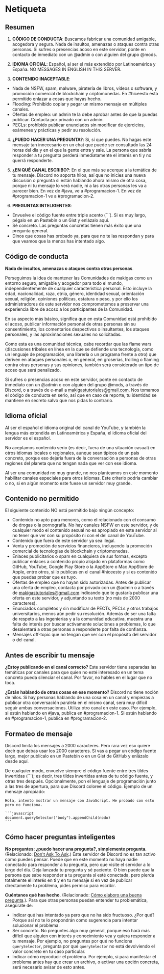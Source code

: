 # Netiqueta

## Resumen

1) **CÓDIGO DE CONDUCTA**: Buscamos fabricar una comunidad amigable, acogedora y segura. Nada de insultos, amenazas o ataques contra otras personas. Si sufres o presencias acoso en este servidor, ponte en contacto de inmediato con un @admin o con alguien del grupo @mods.

2) **IDIOMA OFICIAL**: Español, al ser el más extendido por Latinoamérica y España. NO MESSAGES IN ENGLISH IN THIS SERVER.

3) **CONTENIDO INACEPTABLE**:

- Nada de NSFW, spam, malware, piratería de libros, vídeos o software, y promoción comercial de blockchain y criptomonedas. En #hiceesto está permitido enlazar a cosas que hayas hecho.
- Flooding: Prohibido copiar y pegar un mismo mensaje en múltiples canales.
- Ofertas de empleo: un admin te la debe aprobar antes de que la puedas publicar. Contacta por privado con un admin.
- PECLs: prohibido publicar enunciados sin modificar de ejercicios, exámenes y prácticas y pedir su resolución.

4) **¿PUEDO HACER UNA PREGUNTA?**: Sí, sí que puedes. No hagas este mensaje tan innecesario en un chat que puede ser consultado las 24 horas del día y en el que la gente entra y sale. La persona que sabría responder a tu pregunta perderá inmediatamente el interés en ti y no querrá responderte.

5) **¿EN QUÉ CANAL ESCRIBO?**: En el que más se acerque a la temática de tu mensaje. Discord no soporta hilos, así que no inicies una nueva discusión o pregunta si están hablando ahora mismo de otra cosa, porque ni tu mensaje lo verá nadie, ni a las otras personas les va a parecer bien. En vez de #java, ve a #programacion-1. En vez de #programacion-1 ve a #programacion-2.

6) **PREGUNTAS INTELIGENTES**:

- Envuelve el código fuente entre triple acento (\`\`\`). Si es muy largo, pégalo en un Pastebin o un Gist y enlázalo aquí.
- Sé concreto. Las preguntas concretas tienen más éxito que una pregunta general.
- Dinos que cosas has probado ya, para que no te las respondan y para que veamos que la menos has intentado algo.

## Código de conducta

**Nada de insultos, amenazas o ataques contra otras personas**.

Perseguimos la idea de mantener las Comunidades de makigas como un entorno seguro, amigable y acogedor para todo el mundo, independientemente de cualquier característica personal. Esto incluye la edad, nacionalidad, raza, etnia, género, identidad sexual, orientación sexual, religión, opiniones políticas, estatura o peso, y por ello los administradores de este servidor nos comprometemos a preservar una experiencia libre de acoso a los participantes de la Comunidad.

En su aspecto más básico, significa que en esta Comunidad está prohibido el acoso, publicar información personal de otras personas sin su consentimiento, los comentarios despectivos o insultantes, los ataques personales, y las aproximaciones sexuales no solicitadas.

Como esta es una comunidad técnica, cabe recordar que las flame wars (discusiones tribales en línea en la que se defiende una tecnología, como un lenguaje de programación, una librería o un programa frente a otro) que deriven en ataques personales o, en general, en groserías, trolling o flaming contra otras personas y sus opiniones, también será considerado un tipo de acoso que será penalizado.

Si sufres o presencias acoso en este servidor, ponte en contacto de inmediato con un @admin o con alguien del grupo @mods, a través de Discord, o a través de e-mail a makigastutoriales@gmail.com. Nos tomamos el código de conducta en serio, así que en caso de reporte, tu identidad se mantiene en secreto salvo que nos pidas lo contrario.

## Idioma oficial

Al ser el español el idioma original del canal de YouTube, y también la lengua más extendida en Latinoamérica y España, el idioma oficial del servidor es el español.

No aceptamos contenido serio (es decir, fuera de una situación casual) en otros idiomas locales o regionales, aunque sean típicos de un país concreto, porque eso dejaría fuera de la conversación a personas de otras regiones del planeta que no tengan nada que ver con ese idioma.

Al ser una comunidad no muy grande, no nos planteamos en este momento habilitar canales especiales para otros idiomas. Este criterio podría cambiar o no, si en algún momento este fuese un servidor muy grande.

## Contenido no permitido

El siguiente contenido NO está permitido bajo ningún concepto:

* Contenido no apto para menores, como el relacionado con el consumo de drogas o la pornografía. No hay canales NSFW en este servidor, y de cualquier modo el contenido sexual no es apropiado en este servidor al no tener que ver con su propósito ni con el del canal de YouTube.
* Contenido que fuera de este servidor ya sea ilegal.
* Venta y promoción de servicios financieros, incluyendo la promoción comercial de tecnologías de blockchain y criptomonedas.
* Enlaces publicitarios o spam en cualquiera de sus formas, excepto publicar enlaces a contenido propio alojado en plataformas como GitHub, YouTube, Google Play Store o la AppStore o Mac AppStore de Apple, entre otros, si lo publicas en el canal #hiceesto y si es contenido que puedas probar que es tuyo.
* Ofertas de empleo que no hayan sido autorizadas. Antes de publicar una oferta de empleo, contacta por privado con un @admin o a través de makigastutoriales@gmail.com indicando que te gustaría publicar una oferta en este servidor, y adjuntando su texto (no más de 2000 caracteres).
* Enunciados completos y sin modificar de PECTs, PECLs y otros trabajos universitarios, menos aún pedir su resolución. Además de ser una falta de respeto a las ingenierías y a la comunidad educativa, muestra una falta de interés por buscar activamente soluciones a problemas, lo que desalentará a otras personas a responderte por falta de confianza.
* Mensajes off-topic que no tengan que ver con el propósito del servidor o del canal.

## Antes de escribir tu mensaje

**¿Estoy publicando en el canal correcto?** Este servidor tiene separadas las temáticas por canales para que quien no esté interesado en un tema concreto pueda silenciar el canal. Por favor, no hables en el lugar que no toca.

**¿Están hablando de otras cosas en ese momento?** Discord no tiene noción de hilos. Si hay personas hablando de una cosa en un canal y empiezas a publicar otra conversación paralela en el mismo canal, será muy dificil seguir ambas conversaciones. Utiliza otro canal en este caso. Por ejemplo, si están hablando en #java, publica en #programacion-1. Si están hablando en #programacion-1, publica en #programacion-2.


## Formateo de mensaje

Discord limita los mensajes a 2000 caracteres. Pero rara vez eso quiere decir que debas usar los 2000 caracteres. Si vas a pegar un código fuente largo, mejor publícalo en un Pastebin o en un Gist de GitHub y enlázalo desde aquí.

De cualquier modo, envuelve siempre el código fuente entre tres tildes invertidas (\`\`\`); es decir, tres tildes invertidas antes de tu código fuente, y otras tres después. Opcionalmente, pon el lenguaje de programación junto a las tres de apertura, para que Discord coloree el código. Ejemplo de un mensaje apropiado:

    Hola, intento mostrar un mensaje con JavaScript. He probado con esto pero no funciona.
    
    ```javascript
    document.querySelector("body").appendChild(nodo)
    ```

## Cómo hacer preguntas inteligentes

**No preguntes: ¿puedo hacer una pregunta?, simplemente pregunta**. (Relacionado: [Don't Ask To Ask](https://dontasktoask.com/).) Este servidor de Discord no es tan activo como puedes pensar. Puede que en este momento no haya nadie conectado para responder a tu pregunta, pero que visite el servidor a lo largo del día. Deja lanzada tu pregunta y sé paciente. O bien puede que la persona que sabe responder a tu pregunta sí esté conectada, pero pierda totalmente el interés en ti y en tu mensaje si en vez de publicar directamente tu problema, pides permiso para escribir.

**Cuéntanos qué has hecho**. (Relacionado: [Cómo elaboro una buena pregunta](https://es.stackoverflow.com/help/how-to-ask).). Para que otras personas puedan entender tu problemática, asegúrate de:

- Indicar qué has intentado ya pero que no ha sido fructuoso. ¿Por qué? Porque así no te lo propondrán como sugerencia para intentar solucionar el problema.
- Ser concreto. No preguntes algo muy general, porque eso hará más difícil que alguien con interés y conocimiento vea y quiera responder a tu mensaje. Por ejemplo, no preguntes por qué no funciona `querySelector`, pregunta por qué `querySelector` no está devolviendo el valor concreto en tu caso particular.
- Indicar cómo reproducir el problema. Por ejemplo, si para manifestar el problema antes hay que crear un archivo, o activar una opción concreta, será necesario avisar de esto antes.
